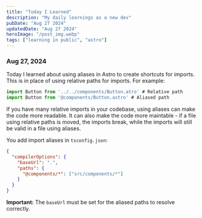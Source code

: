 ```yaml
---
title: "Today I Learned"
description: "My daily learnings as a new dev"
pubDate: "Aug 27 2024"
updatedDate: "Aug 27 2024"
heroImage: "/post_img.webp"
tags: ["learning in public", "astro"]
---
```


### Aug 27, 2024

Today I learned about using aliases in Astro to create shortcuts for imports. This is in place of using relative paths for imports. For example:

```JavaScript
import Button from '../../components/Button.atro' # Relative path
import Button from '@components/Button.astro' # Aliased path
```

If you have many relative imports in your codebase, using aliases can make the code more readable. It can also make the code more maintable - if a file using relative paths is moved, the imports break, while the imports will still be valid in a file using aliases.

You add import aliases in `tsconfig.json`:

```JSON
{
  "compilerOptions": {
    "baseUrl": ".",
    "paths": {
      "@components/*": ["src/components/*"]
    }
  }
}
```

**Important:** The `baseUrl` must be set for the aliased paths to resolve correctly.

